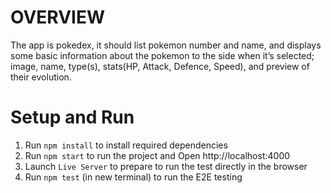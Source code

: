 # OVERVIEW 
  The app is pokedex, it should list pokemon number and name, and displays some basic 
  information about the pokemon to the side when it’s selected; image, name, type(s), 
  stats(HP, Attack, Defence, Speed), and preview of their evolution. 

# Setup and Run
1. Run `npm install` to install required dependencies
2. Run `npm start` to run the project and Open http://localhost:4000
4. Launch `Live Server` to prepare to run the test directly in the browser
3. Run `npm test` (in new terminal) to run the E2E testing
